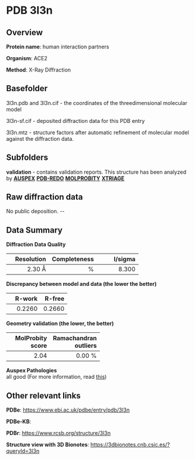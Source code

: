 # PDB 3l3n

## Overview

**Protein name**: human interaction partners

**Organism**: ACE2

**Method**: X-Ray Diffraction



## Basefolder

3l3n.pdb and 3l3n.cif - the coordinates of the threedimensional molecular model

3l3n-sf.cif - deposited diffraction data for this PDB entry

3l3n.mtz - structure factors after automatic refinement of molecular model against the diffraction data.

## Subfolders





**validation** - contains validation reports. This structure has been analyzed by [**AUSPEX**](https://github.com/thorn-lab/coronavirus_structural_task_force/tree/master/pdb/human_interaction_partners/ACE2/3l3n/validation/auspex) [**PDB-REDO**](https://github.com/thorn-lab/coronavirus_structural_task_force/tree/master/pdb/human_interaction_partners/ACE2/3l3n/validation/pdb-redo) [**MOLPROBITY**](https://github.com/thorn-lab/coronavirus_structural_task_force/tree/master/pdb/human_interaction_partners/ACE2/3l3n/validation/molprobity) [**XTRIAGE**](https://github.com/thorn-lab/coronavirus_structural_task_force/blob/master/pdb/human_interaction_partners/ACE2/3l3n/validation/Xtriage_output.log)  



## Raw diffraction data

No public deposition. --<br> 

## Data Summary
**Diffraction Data Quality**

|   | Resolution | Completeness| I/sigma |
|---|-------------:|----------------:|--------------:|
|   |2.30 Å|      %|<img width=50/>8.300|

**Discrepancy between model and data (the lower the better)**

|   | **R-work**| **R-free**   
|---|-------------:|----------------:|           
||  0.2260|  0.2660|

**Geometry validation (the lower, the better)**

|   |**MolProbity<br>score**| **Ramachandran<br>outliers** 
|---|-------------:|----------------:|
||  2.04|  0.00 %|

**Auspex Pathologies**<br> all good (For more information, read [this](https://github.com/thorn-lab/coronavirus_structural_task_force/blob/master/pdb/human_interaction_partners/ACE2/3l3n/validation/auspex/3l3n_auspex_comments.txt))

 



## Other relevant links 
**PDBe**:  https://www.ebi.ac.uk/pdbe/entry/pdb/3l3n

**PDBe-KB**:  
 
**PDBr**: https://www.rcsb.org/structure/3l3n 

**Structure view with 3D Bionotes**: https://3dbionotes.cnb.csic.es/?queryId=3l3n

